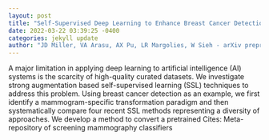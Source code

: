 ```yaml
--- 
layout: post 
title: "Self-Supervised Deep Learning to Enhance Breast Cancer Detection on Screening Mammography" 
date: 2022-03-22 03:39:25 -0400 
categories: jekyll update 
author: "JD Miller, VA Arasu, AX Pu, LR Margolies, W Sieh - arXiv preprint arXiv , 2022" 
--- 
```

A major limitation in applying deep learning to artificial intelligence (AI) systems is the scarcity of high-quality curated datasets. We investigate strong augmentation based self-supervised learning (SSL) techniques to address this problem. Using breast cancer detection as an example, we first identify a mammogram-specific transformation paradigm and then systematically compare four recent SSL methods representing a diversity of approaches. We develop a method to convert a pretrained Cites: Meta-repository of screening mammography classifiers